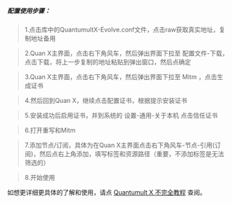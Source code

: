 ##### 配置使用步骤：
> 1.点击库中的QuantumultX-Evolve.conf文件，点击raw获取真实地址，复制地址备用

> 2.Quan X主界面，点击右下角风车，然后弹出界面下拉至 配置文件-下载，点击下载，将上一步复制的地址粘贴到弹出窗口，然后点确定

> 3.Quan X主界面，点击右下角风车，然后弹出界面下拉至 Mitm ，点击生成证书

> 4.然后回到Quan X，继续点击配置证书，根据提示安装证书

> 5.安装成功后启用证书，并到系统的 设置-通用-关于本机 点击信任证书

> 6.打开重写和Mitm

> 7.添加节点/订阅，具体为在Quan X主界面点击右下角风车-节点-引用(订阅)，然后点右上角添加，填写标签和资源路径（重要，不添加标签是无法筛选的）

> 8.开始使用

如想更详细更具体的了解和使用，请点 [Quantumult X 不完全教程](https://www.notion.so/Quantumult-X-1d32ddc6e61c4892ad2ec5ea47f00917#08b1dc5db23349a6b6d2720ed77f9235) 查阅。
